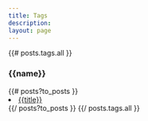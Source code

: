 ```yaml
---
title: Tags
description:
layout: page
---
```


{{# posts.tags.all }}
  <h3 id="{{name}}-ref">{{name}}</h3>
  {{# posts?to_posts }}
    <li><a href="{{url}}">{{title}}</a></li>
  {{/ posts?to_posts }}
{{/ posts.tags.all }} 
